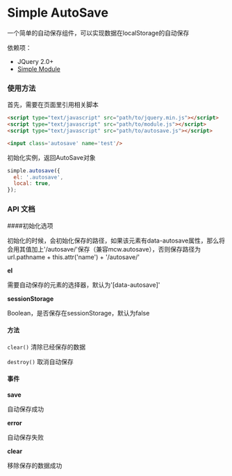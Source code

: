# Simple AutoSave

一个简单的自动保存组件，可以实现数据在localStorage的自动保存

依赖项：

- JQuery 2.0+
- [Simple Module](https://github.com/mycolorway/simple-module)

### 使用方法
首先，需要在页面里引用相关脚本

```html
<script type="text/javascript" src="path/to/jquery.min.js"></script>
<script type="text/javascript" src="path/to/module.js"></script>
<script type="text/javascript" src="path/to/autosave.js"></script>

<input class='autosave' name='test'/>

```

初始化实例，返回AutoSave对象

```js
simple.autosave({
  el: '.autosave',
  local: true,
});

```

### API 文档

####初始化选项

初始化的时候，会初始化保存的路径，如果该元素有data-autosave属性，那么将会用其值加上'/autosave/'保存（兼容mcw.autosave），否则保存路径为url.pathname + this.attr('name') + '/autosave/'

__el__

需要自动保存的元素的选择器，默认为'[data-autosave]'
  
__sessionStorage__

Boolean，是否保存在sessionStorage，默认为false


#### 方法

`clear()` 清除已经保存的数据

`destroy()` 取消自动保存

#### 事件

__save__ 

自动保存成功

__error__ 

自动保存失败

__clear__

移除保存的数据成功